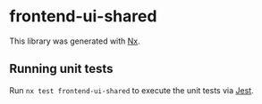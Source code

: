# frontend-ui-shared

This library was generated with [Nx](https://nx.dev).

## Running unit tests

Run `nx test frontend-ui-shared` to execute the unit tests via [Jest](https://jestjs.io).
